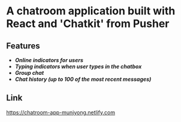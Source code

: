 # A chatroom application built with React and 'Chatkit' from Pusher

## Features
* ***Online indicators for users***
* ***Typing indicators when user types in the chatbox***
* ***Group chat***
* ***Chat history (up to 100 of the most recent messages)***

## Link
https://chatroom-app-munjyong.netlify.com

